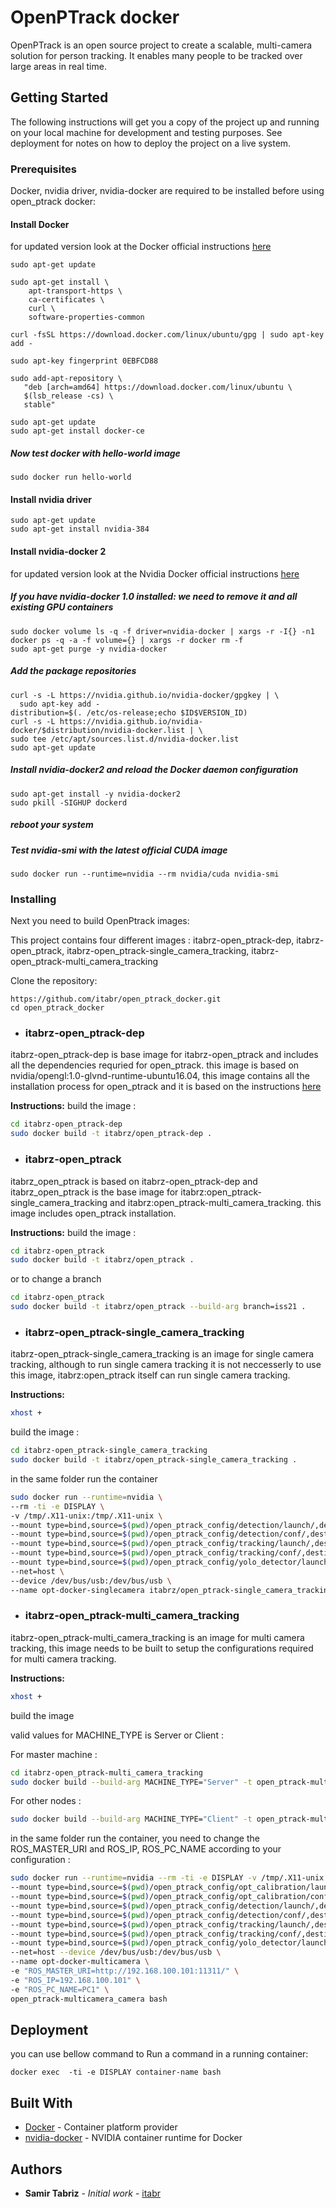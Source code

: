 # OpenPTrack docker

OpenPTrack is an open source project to create a scalable, multi-camera solution for person tracking.
It enables many people to be tracked over large areas in real time.

## Getting Started

The following instructions will get you a copy of the project up and running on your local machine for development and testing purposes. See deployment for notes on how to deploy the project on a live system.

### Prerequisites

Docker, nvidia driver, nvidia-docker are required to be installed before using open_ptrack docker: 

#### Install Docker 

for updated version look at the Docker official instructions [here](https://docs.docker.com/install/)

```
sudo apt-get update

sudo apt-get install \
    apt-transport-https \
    ca-certificates \
    curl \
    software-properties-common

curl -fsSL https://download.docker.com/linux/ubuntu/gpg | sudo apt-key add -

sudo apt-key fingerprint 0EBFCD88

sudo add-apt-repository \
   "deb [arch=amd64] https://download.docker.com/linux/ubuntu \
   $(lsb_release -cs) \
   stable"

sudo apt-get update
sudo apt-get install docker-ce

```
##### Now test docker with hello-world image
```
sudo docker run hello-world
```
#### Install nvidia driver

```
sudo apt-get update
sudo apt-get install nvidia-384
```

#### Install nvidia-docker 2 

for updated version look at the Nvidia Docker official instructions [here](https://github.com/NVIDIA/nvidia-docker)

##### If you have nvidia-docker 1.0 installed: we need to remove it and all existing GPU containers
```
sudo docker volume ls -q -f driver=nvidia-docker | xargs -r -I{} -n1 docker ps -q -a -f volume={} | xargs -r docker rm -f
sudo apt-get purge -y nvidia-docker
```

##### Add the package repositories
```
curl -s -L https://nvidia.github.io/nvidia-docker/gpgkey | \
  sudo apt-key add -
distribution=$(. /etc/os-release;echo $ID$VERSION_ID)
curl -s -L https://nvidia.github.io/nvidia-docker/$distribution/nvidia-docker.list | \
sudo tee /etc/apt/sources.list.d/nvidia-docker.list
sudo apt-get update
```
##### Install nvidia-docker2 and reload the Docker daemon configuration
```
sudo apt-get install -y nvidia-docker2
sudo pkill -SIGHUP dockerd
```

##### reboot your system 

##### Test nvidia-smi with the latest official CUDA image
```
sudo docker run --runtime=nvidia --rm nvidia/cuda nvidia-smi
```

### Installing

Next you need to build OpenPtrack images:

This project contains four different images : itabrz-open_ptrack-dep, itabrz-open_ptrack, itabrz-open_ptrack-single_camera_tracking, itabrz-open_ptrack-multi_camera_tracking

Clone the repository: 
```
https://github.com/itabr/open_ptrack_docker.git
cd open_ptrack_docker
```

* ### itabrz-open_ptrack-dep
itabrz-open_ptrack-dep is base image for itabrz-open_ptrack and includes all the dependencies requried for open_ptrack. this image is based on nvidia/opengl:1.0-glvnd-runtime-ubuntu16.04, this image contains all the installation process for open_ptrack and it is based on the instructions [here](https://docs.google.com/document/d/1iagy-zU1cbV92YQI6EJhieM5-09BGrVsVmmz0QjK0XA/edit)

**Instructions:**
build the image :
```bash
cd itabrz-open_ptrack-dep
sudo docker build -t itabrz/open_ptrack-dep .
```

* ### itabrz-open_ptrack
itabrz_open_ptrack is based on itabrz-open_ptrack-dep and itabrz_open_ptrack is the base image for itabrz:open_ptrack-single_camera_tracking and itabrz:open_ptrack-multi_camera_tracking. this image includes open_ptrack installation.

**Instructions:**
build the image :
```bash
cd itabrz-open_ptrack
sudo docker build -t itabrz/open_ptrack .
```
or to change a branch
```bash
cd itabrz-open_ptrack
sudo docker build -t itabrz/open_ptrack --build-arg branch=iss21 .
```

* ### itabrz-open_ptrack-single_camera_tracking 
itabrz-open_ptrack-single_camera_tracking is an image for single camera tracking, although to run single camera tracking it is not neccesserly to use this image, itabrz:open_ptrack itself can run single camera tracking.

**Instructions:**
```bash
xhost +
```
build the image :
```bash
cd itabrz-open_ptrack-single_camera_tracking
sudo docker build -t itabrz/open_ptrack-single_camera_tracking .
```
in the same folder run the container 
```bash
sudo docker run --runtime=nvidia \
--rm -ti -e DISPLAY \
-v /tmp/.X11-unix:/tmp/.X11-unix \
--mount type=bind,source=$(pwd)/open_ptrack_config/detection/launch/,destination=/root/workspace/ros/src/open_ptrack/detection/launch/ \
--mount type=bind,source=$(pwd)/open_ptrack_config/detection/conf/,destination=/root/workspace/ros/src/open_ptrack/detection/conf/ \
--mount type=bind,source=$(pwd)/open_ptrack_config/tracking/launch/,destination=/root/workspace/ros/src/open_ptrack/tracking/launch/ \
--mount type=bind,source=$(pwd)/open_ptrack_config/tracking/conf/,destination=/root/workspace/ros/src/open_ptrack/tracking/conf/ \
--mount type=bind,source=$(pwd)/open_ptrack_config/yolo_detector/launch/,destination=/root/workspace/ros/src/open_ptrack/yolo_detector/launch/ \
--net=host \
--device /dev/bus/usb:/dev/bus/usb \
--name opt-docker-singlecamera itabrz/open_ptrack-single_camera_tracking bash
```


* ### itabrz-open_ptrack-multi_camera_tracking 
itabrz-open_ptrack-multi_camera_tracking is an image for multi camera tracking,  this image needs to be built to setup the configurations required for multi camera tracking.

**Instructions:**

```bash
xhost +
```
build the image 

valid values for MACHINE_TYPE is Server or Client :

For master machine :
```bash
cd itabrz-open_ptrack-multi_camera_tracking
sudo docker build --build-arg MACHINE_TYPE="Server" -t open_ptrack-multicamera_camera .
```
For other nodes :
```bash
sudo docker build --build-arg MACHINE_TYPE="Client" -t open_ptrack-multicamera_camera .
```
in the same folder run the container, you need to change the ROS_MASTER_URI and 
ROS_IP, ROS_PC_NAME according to your configuration :
```bash
sudo docker run --runtime=nvidia --rm -ti -e DISPLAY -v /tmp/.X11-unix:/tmp/.X11-unix \
--mount type=bind,source=$(pwd)/open_ptrack_config/opt_calibration/launch/,destination=/root/workspace/ros/src/open_ptrack/opt_calibration/launch/ \
--mount type=bind,source=$(pwd)/open_ptrack_config/opt_calibration/conf/,destination=/root/workspace/ros/src/open_ptrack/opt_calibration/conf/ \
--mount type=bind,source=$(pwd)/open_ptrack_config/detection/launch/,destination=/root/workspace/ros/src/open_ptrack/detection/launch/ \
--mount type=bind,source=$(pwd)/open_ptrack_config/detection/conf/,destination=/root/workspace/ros/src/open_ptrack/detection/conf/ \
--mount type=bind,source=$(pwd)/open_ptrack_config/tracking/launch/,destination=/root/workspace/ros/src/open_ptrack/tracking/launch/ \
--mount type=bind,source=$(pwd)/open_ptrack_config/tracking/conf/,destination=/root/workspace/ros/src/open_ptrack/tracking/conf/ \
--mount type=bind,source=$(pwd)/open_ptrack_config/yolo_detector/launch/,destination=/root/workspace/ros/src/open_ptrack/yolo_detector/launch/ \
--net=host --device /dev/bus/usb:/dev/bus/usb \
--name opt-docker-multicamera \
-e "ROS_MASTER_URI=http://192.168.100.101:11311/" \
-e "ROS_IP=192.168.100.101" \
-e "ROS_PC_NAME=PC1" \
open_ptrack-multicamera_camera bash
```

## Deployment

you can use bellow command to Run a command in a running container:
```
docker exec  -ti -e DISPLAY container-name bash
```

## Built With

* [Docker](https://www.docker.com/) - Container platform provider
* [nvidia-docker](https://github.com/NVIDIA/nvidia-docker) - NVIDIA container runtime for Docker

## Authors

* **Samir Tabriz** - *Initial work* - [itabr](https://github.com/itabr/)
